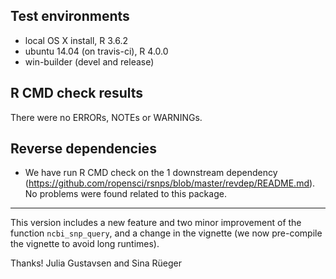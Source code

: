 ## Test environments

* local OS X install, R 3.6.2
* ubuntu 14.04 (on travis-ci), R 4.0.0
* win-builder (devel and release)

## R CMD check results

There were no ERRORs, NOTEs or WARNINGs. 

## Reverse dependencies

* We have run R CMD check on the 1 downstream dependency
(<https://github.com/ropensci/rsnps/blob/master/revdep/README.md>).
No problems were found related to this package.

---

This version includes a new feature and two minor improvement of the function `ncbi_snp_query`,
and a change in the vignette (we now pre-compile the vignette to avoid long runtimes). 


Thanks!
Julia Gustavsen and Sina Rüeger